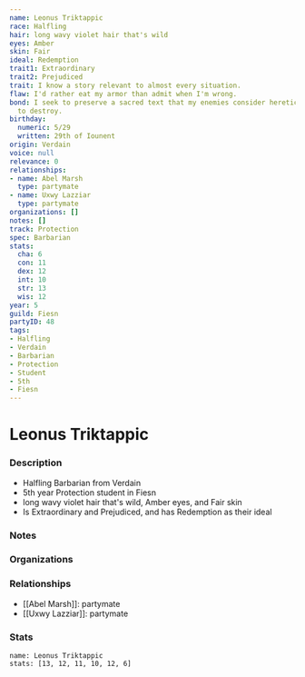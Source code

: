 ```yaml
---
name: Leonus Triktappic
race: Halfling
hair: long wavy violet hair that's wild
eyes: Amber
skin: Fair
ideal: Redemption
trait1: Extraordinary
trait2: Prejudiced
trait: I know a story relevant to almost every situation.
flaw: I'd rather eat my armor than admit when I'm wrong.
bond: I seek to preserve a sacred text that my enemies consider heretical and seek
  to destroy.
birthday:
  numeric: 5/29
  written: 29th of Iounent
origin: Verdain
voice: null
relevance: 0
relationships:
- name: Abel Marsh
  type: partymate
- name: Uxwy Lazziar
  type: partymate
organizations: []
notes: []
track: Protection
spec: Barbarian
stats:
  cha: 6
  con: 11
  dex: 12
  int: 10
  str: 13
  wis: 12
year: 5
guild: Fiesn
partyID: 48
tags:
- Halfling
- Verdain
- Barbarian
- Protection
- Student
- 5th
- Fiesn
---
```

# Leonus Triktappic
### Description
- Halfling Barbarian from Verdain
- 5th year Protection student in Fiesn
- long wavy violet hair that's wild, Amber eyes, and Fair skin
- Is Extraordinary and Prejudiced, and has Redemption as their ideal

### Notes

### Organizations

### Relationships
- [[Abel Marsh]]: partymate
- [[Uxwy Lazziar]]: partymate

### Stats
```statblock
name: Leonus Triktappic
stats: [13, 12, 11, 10, 12, 6]
```